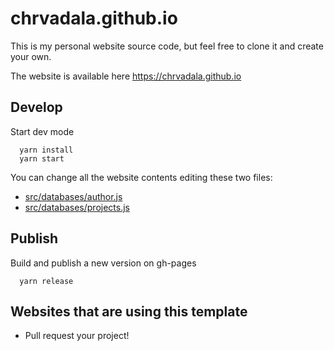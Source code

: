 # chrvadala.github.io

This is my personal website source code, but feel free to clone it and create your own.

The website is available here https://chrvadala.github.io

## Develop 
Start dev mode
```
  yarn install
  yarn start
```

You can change all the website contents editing these two files: 
- [src/databases/author.js](./src/databases/author.js) 
- [src/databases/projects.js](./src/databases/projects.js)

## Publish 
Build and publish a new version on gh-pages
```
  yarn release
```

## Websites that are using this template
- Pull request your project!
